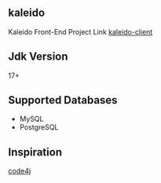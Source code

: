## kaleido
Kaleido Front-End Project Link [kaleido-client](https://github.com/wp2code/kaleido-client)
## Jdk Version
17+
## Supported Databases
- MySQL
- PostgreSQL
## Inspiration
[code4j](https://github.com/wp2code/code4j)

